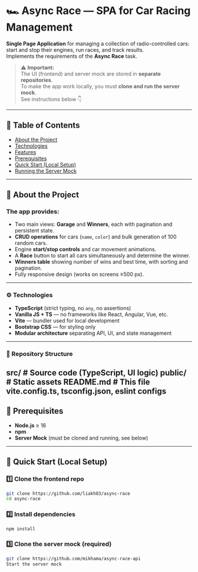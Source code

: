 # 🏎️ Async Race — SPA for Car Racing Management

**Single Page Application** for managing a collection of radio-controlled cars:  
start and stop their engines, run races, and track results.  
Implements the requirements of the **Async Race** task.

> ⚠️ **Important:**  
> The UI (frontend) and server mock are stored in **separate repositories**.  
> To make the app work locally, you must **clone and run the server mock**.  
> See instructions below 👇

---

## 📘 Table of Contents
- [About the Project](#about-the-project)
- [Technologies](#technologies)
- [Features](#features)
- [Prerequisites](#prerequisites)
- [Quick Start (Local Setup)](#quick-start-local-setup)
- [Running the Server Mock](#running-the-server-mock)

---

## 🧩 About the Project

### The app provides:

- Two main views: **Garage** and **Winners**, each with pagination and persistent state.  
- **CRUD operations** for cars (`name`, `color`) and bulk generation of 100 random cars.  
- Engine **start/stop controls** and car movement animations.  
- A **Race** button to start all cars simultaneously and determine the winner.  
- **Winners table** showing number of wins and best time, with sorting and pagination.  
- Fully responsive design (works on screens ≥500 px).  

---

### ⚙️ Technologies

- **TypeScript** (strict typing, no `any`, no assertions)
- **Vanilla JS + TS** — no frameworks like React, Angular, Vue, etc.
- **Vite** — bundler used for local development
- **Bootstrap CSS** — for styling only
- **Modular architecture** separating API, UI, and state management

---

### 📁 Repository Structure

src/ # Source code (TypeScript, UI logic)
public/ # Static assets
README.md # This file
vite.config.ts, tsconfig.json, eslint configs
---

## 🧰 Prerequisites

- **Node.js** ≥ 16  
- **npm**
- **Server Mock** (must be cloned and running, see below)

---

## 🚀 Quick Start (Local Setup)

 ### 1️⃣ Clone the frontend repo
```bash
git clone https://github.com/liakh83/async-race
cd async-race
```
### 2️⃣ Install dependencies
```bash
npm install
```
### 3️⃣ Clone the server mock (required)
```bash
git clone https://github.com/mikhama/async-race-api
Start the server mock
``` 

